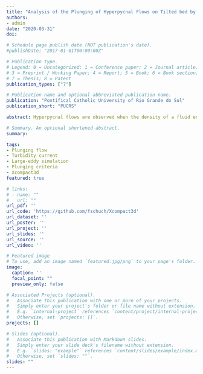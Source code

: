 ```yaml
---
title: "Analysis of the Plunging of Hyperpycnal Flows on Tilted bed by Large-Eddy Simulations"
authors:
- admin
date: "2020-03-31"
doi:

# Schedule page publish date (NOT publication's date).
#publishDate: "2017-01-01T00:00:00Z"

# Publication type.
# Legend: 0 = Uncategorized; 1 = Conference paper; 2 = Journal article;
# 3 = Preprint / Working Paper; 4 = Report; 5 = Book; 6 = Book section;
# 7 = Thesis; 8 = Patent
publication_types: ["7"]

# Publication name and optional abbreviated publication name.
publication: "Pontifical Catholic University of Rio Grande do Sul"
publication_short: "PUCRS"

abstract: Hyperpycnal flows are observed when the density of a fluid entering in a quiescent basin is greater than that in the ambient fluid. This difference can be due to temperature, salinity, turbidity, concentration, or a combination of them. When the inflow momentum decreases, it eventually plunges under the ambient fluid and flows along the bed as an underflow density current. This study is relevant in terms of the health of ecosystems in the regions of river deltas, in the management and operation of reservoirs and in the field of geology, since old sand deposits can preserve records of climatic and tectonic environments, in addition to become important hydrocarbon reservoirs. In the present work, 3D numerical simulations are performed for the hypepycnal flow evolving over the bed of a tilted channel. Using numerical techniques designed for supercomputers, the incompressible Navier-Stokes and transport equations are solved to numerically reproduce the experiments of Lamb et al. (2010). This study focuses on the presentation and validation of a new numerical framework for the correct reproduction and analysis of the plunging phenomenon and its associated features. A good agreement is found between the experimental data of Lamb et al. (2010), the analytical model of Parker e Toniolo (2007) and the presented simulations. A new equation is proposed in order to predict the critical depth for plunging, including the role of the settling velocity and the bed slope. The high spatiotemporal resolution of the numerical simulations allows to verify the initial hypotheses established and a good agreement is found not only for the observed stationary plunging position, but also for the temporal evolution until reaching such a position. A negative value for the mixing coefficient was observed for the first time for the hyperpycnal flow in a tilted channel. This indicates that if the settling velocity of the suspended material is high enough, the submerged flow may lose fluid to the environment (dentrainment), instead of incorporating. Finally, a new scenario takes into consideration the interstitial inflowing density slightly different from the ambient, that is changed from fresh to salt water. Results show that the ambient stratification is not relevant when there is no settling velocity, as long as the density difference stays constant. On the other hand, a new dynamic is observed at the plunging zone and downstream of it when in the presence of sedimentation, evidenced by the upwards convection and intensified mixing between both fluids.

# Summary. An optional shortened abstract.
summary:

tags:
- Plunging flow
- Turbidity current
- Large-eddy simulation
- Plunging criteria
- Xcompact3d
featured: true

# links:
# - name: ""
#   url: ""
url_pdf: ''
url_code: 'https://github.com/fschuch/Xcompact3d'
url_dataset: ''
url_poster: ''
url_project: ''
url_slides: ''
url_source: ''
url_video: ''

# Featured image
# To use, add an image named `featured.jpg/png` to your page's folder.
image:
  caption: ''
  focal_point: ""
  preview_only: false

# Associated Projects (optional).
#   Associate this publication with one or more of your projects.
#   Simply enter your project's folder or file name without extension.
#   E.g. `internal-project` references `content/project/internal-project/index.md`.
#   Otherwise, set `projects: []`.
projects: []

# Slides (optional).
#   Associate this publication with Markdown slides.
#   Simply enter your slide deck's filename without extension.
#   E.g. `slides: "example"` references `content/slides/example/index.md`.
#   Otherwise, set `slides: ""`.
slides: ""
---
```

